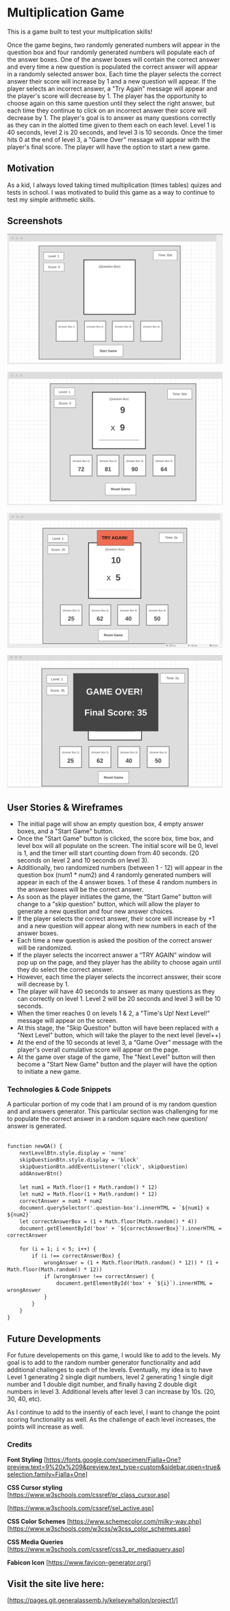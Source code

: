 
# Multiplication Game

This is a game built to test your multiplication skills! 

Once the game begins, two randomly generated numbers will appear in the question box and four randomly generated numbers will populate each of the answer boxes. One of the answer boxes will contain the correct answer and every time a new question is populated the correct answer will appear in a randomly selected answer box. Each time the player selects the correct answer their score will increase by 1 and a new question will appear. If the player selects an incorrect answer, a "Try Again" message will appear and the player's score will decrease by 1. The player has the opportunity to choose again on this same question until they select the right answer, but each time they continue to click on an incorrect answer their score will decrease by 1. The player's goal is to answer as many questions correctly as they can in the alotted time given to them each on each level. Level 1 is 40 seconds, level 2 is 20 seconds, and level 3 is 10 seconds. Once the timer hits 0 at the end of level 3, a "Game Over" message will appear with the player's final score. The player will have the option to start a new game. 


## Motivation
As a kid, I always loved taking timed multiplication (times tables) quizes and tests in school. I was motivated to build this game as a way to continue to test my simple arithmetic skills.


## Screenshots

![beginning](./wireframes/beginningOfGame.png)

![during](./wireframes/duringGame.png)

![wrongAnswer](./wireframes/wrongAnswer.png)

![gameOver](./wireframes/gameOver.png)



## User Stories & Wireframes

- The initial page will show an empty question box, 4 empty answer boxes, and a "Start Game" button.
- Once the "Start Game" button is clicked, the score box, time box, and level box will all populate on the screen. The initial score will be 0, level is 1, and the timer will start counting down from 40 seconds. (20 seconds on level 2 and 10 seconds on level 3).
- Additionally, two randomized numbers (between 1 - 12) will appear in the question box (num1 * num2) and 4 randomly generated numbers will appear in each of the 4 answer boxes. 1 of these 4 random numbers in the answer boxes will be the correct answer.
- As soon as the player initiates the game, the “Start Game” button will change to a "skip question" button, which will allow the player to generate a new question and four new answer choices. 
- If the player selects the correct answer, their score will increase by +1 and a new question will appear along with new numbers in each of the answer boxes. 
- Each time a new question is asked the position of the correct answer will be randomized. 
- If the player selects the incorrect answer a “TRY AGAIN” window will pop up on the page, and they player has the ability to choose again until they do select the correct answer.
- However, each time the player selects the incorrect ansswer, their score will decrease by 1.
- The player will have 40 seconds to answer as many questions as they can correctly on level 1. Level 2 will be 20 seconds and level 3 will be 10 seconds. 
- When the timer reaches 0 on levels 1 & 2, a "Time's Up! Next Level!" message will appear on the screen.
- At this stage, the "Skip Question" button will have been replaced with a "Next Level" button, which will take the player to the next level (level++)
- At the end of the 10 seconds at level 3, a “Game Over” message with the player's overall cumulative score will appear on the page. 
- At the game over stage of the game, The "Next Level" button will then become a "Start New Game" button and the player will have the option to initiate a new game. 


### Technologies & Code Snippets
A particular portion of my code that I am pround of is my random question and and answers generator. This particular section was challenging for me to populate the correct answer in a random square each new question/ answer is generated. 

```

function newQA() {
    nextLevelBtn.style.display = 'none'
    skipQuestionBtn.style.display = 'block'
    skipQuestionBtn.addEventListener('click', skipQuestion)
    addAnswerBtn()

    let num1 = Math.floor(1 + Math.random() * 12)
    let num2 = Math.floor(1 + Math.random() * 12)
    correctAnswer = num1 * num2
    document.querySelector('.question-box').innerHTML = `${num1} x ${num2}`
    let correctAnswerBox = (1 + Math.floor(Math.random() * 4))
    document.getElementById('box' + `${correctAnswerBox}`).innerHTML = correctAnswer

    for (i = 1; i < 5; i++) {
        if (i !== correctAnswerBox) {
            wrongAnswer = (1 + Math.floor(Math.random() * 12)) * (1 + Math.floor(Math.random() * 12))
            if (wrongAnswer !== correctAnswer) {
                document.getElementById('box' + `${i}`).innerHTML = wrongAnswer
            }
        }
    }
}

```

## Future Developments
For future developements on this game, I would like to add to the levels. My goal is to add to the random number generator functionality and add additional challenges to each of the levels. Eventually, my idea is to have Level 1 generating 2 single digit numbers, level 2 generating 1 single digit number and 1 double digit number, and finally having 2 double digit numbers in level 3. Additional levels after level 3 can increase by 10s. (20, 30, 40, etc). 

As I continue to add to the insentiy of each level, I want to change the point scoring functionality as well. As the challenge of each level increases, the points will increase as well. 


### Credits

**Font Styling**
[https://fonts.google.com/specimen/Fjalla+One?preview.text=9%20x%209&preview.text_type=custom&sidebar.open=true&selection.family=Fjalla+One]

**CSS Cursor styling**
[https://www.w3schools.com/cssref/pr_class_cursor.asp]

[https://www.w3schools.com/cssref/sel_active.asp]

**CSS Color Schemes**
[https://www.schemecolor.com/milky-way.php]
[https://www.w3schools.com/w3css/w3css_color_schemes.asp]

**CSS Media Queries**
[https://www.w3schools.com/cssref/css3_pr_mediaquery.asp]

**Fabicon Icon**
[https://www.favicon-generator.org/]


## Visit the site live here: 
[https://pages.git.generalassemb.ly/kelseywhallon/project1/]


